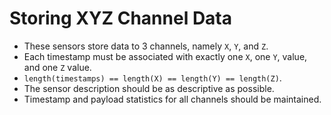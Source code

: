 # Storing XYZ Channel Data

* These sensors store data to 3 channels, namely `X`, `Y`, and `Z`. 
* Each timestamp must be associated with exactly one `X`, one `Y`, value, and one `Z` value. 
* `length(timestamps) == length(X) == length(Y) == length(Z)`.
* The sensor description should be as descriptive as possible.
* Timestamp and payload statistics for all channels should be maintained.
